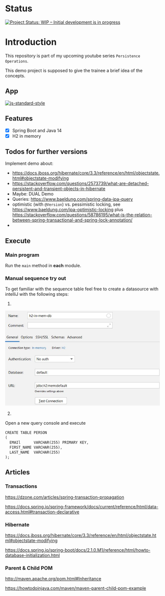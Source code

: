# Status

[![Project Status: WIP – Initial development is in progress](https://www.repostatus.org/badges/latest/wip.svg)](https://www.repostatus.org/#wip)

# Introduction

This repository is part of my upcoming youtube series `Persistence Operations`.

This demo project is supposed to give the trainee a brief idea of the concepts.

## App

[![js-standard-style](https://img.shields.io/badge/code%20style-standard-brightgreen.svg?style=flat)]()

## Features

* [x] Spring Boot and Java 14
* [x] H2 in memory

## Todos for further versions

Implement demo about:

- https://docs.jboss.org/hibernate/core/3.3/reference/en/html/objectstate.html#objectstate-modifying
- https://stackoverflow.com/questions/2573739/what-are-detached-persistent-and-transient-objects-in-hibernate
- Maybe: DUAL Demo
- Queries: https://www.baeldung.com/spring-data-jpa-query
- optimistic (with `@Version`) vs. pessimistic locking, see https://www.baeldung.com/jpa-optimistic-locking
  plus https://stackoverflow.com/questions/58786195/what-is-the-relation-between-spring-transactional-and-spring-lock-annotation/
-

## Execute

### Main program

Run the ```main``` method in **each** module.

### Manual sequence try out

To get familiar with the sequence table feel free to create a datasource with intelliJ with the following steps:

1.

![h2 image](documentation/h2.JPG)

2.

Open a new query console and execute

```h2
CREATE TABLE PERSON
(
  EMAIl      VARCHAR(255) PRIMARY KEY,
  FIRST_NAME VARCHAR(255),
  LAST_NAME  VARCHAR(255)
);
```

## Articles

### Transactions

https://dzone.com/articles/spring-transaction-propagation

https://docs.spring.io/spring-framework/docs/current/reference/html/data-access.html#transaction-declarative

### Hibernate

https://docs.jboss.org/hibernate/core/3.3/reference/en/html/objectstate.html#objectstate-modifying

https://docs.spring.io/spring-boot/docs/2.1.0.M1/reference/html/howto-database-initialization.html

### Parent & Child POM

http://maven.apache.org/pom.html#Inheritance

https://howtodoinjava.com/maven/maven-parent-child-pom-example
